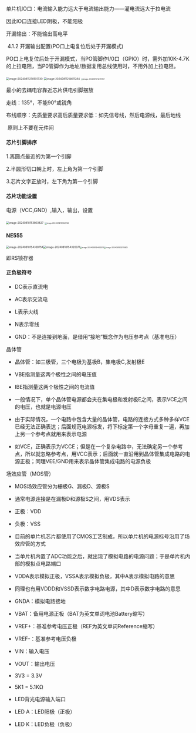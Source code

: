 单片机IO口：电流输入能力远大于电流输出能力——灌电流远大于拉电流

因此IO口连接LED阴极，不能阳极

开漏输出：不能输出高电平

​	4.1.2 开漏输出配置(PO口上电复位后处于开漏模式)

​	PO口上电复位后处于开漏模式，当PO管脚作I/0口（GPIO）时，需外加10K-4.7K的上拉电阻，当P0管脚作为地址/数据复用总线使用时，不用外加上拉电阻。

<img src="C:\Users\Administrator\AppData\Roaming\Typora\typora-user-images\image-20240811214501330.png" alt="image-20240811214501330" style="zoom:50%;" />

<img src="C:\Users\Administrator\AppData\Roaming\Typora\typora-user-images\image-20240811214611284.png" alt="image-20240811214611284" style="zoom:50%;" />

<img src="C:\Users\Administrator\AppData\Roaming\Typora\typora-user-images\image-20240811214710107.png" alt="image-20240811214710107" style="zoom: 33%;" />

最小的去耦电容靠近芯片供电引脚摆放

走线：135°，不能90°或锐角

布线顺序：先质量要求高后质量要求低：如先信号线，然后电源线，最后地线

​	原则上不要在元件间

#### 芯片引脚排序

1.离圆点最近的为第一个引脚

2.半圆形切口朝上时，左上角为第一个引脚

3.芯片文字正放时，左下角为第一个引脚

#### 芯片功能设置

电源（VCC,GND）,输入，输出，设置

<img src="C:\Users\Administrator\AppData\Roaming\Typora\typora-user-images\image-20240818153803827.png" alt="image-20240818153803827" style="zoom:50%;" />

<img src="C:\Users\Administrator\AppData\Roaming\Typora\typora-user-images\image-20240818153823126.png" alt="image-20240818153823126" style="zoom:33%;" />

#### NE555

<img src="C:\Users\Administrator\AppData\Roaming\Typora\typora-user-images\image-20240818154339754.png" alt="image-20240818154339754" style="zoom:50%;" /><img src="C:\Users\Administrator\AppData\Roaming\Typora\typora-user-images\image-20240818154320071.png" alt="image-20240818154320071" style="zoom:50%;" /><img src="C:\Users\Administrator\AppData\Roaming\Typora\typora-user-images\image-20240818154855516.png" alt="image-20240818154855516" style="zoom:33%;" /><img src="C:\Users\Administrator\AppData\Roaming\Typora\typora-user-images\image-20240818155116813.png" alt="image-20240818155116813" style="zoom:33%;" />

即RS锁存器

#### 正负极符号

- DC表示直流电
- AC表示交流电



- L表示火线
- N表示零线



- GND：不是连接到地面，是借用“接地”概念作为电压参考点（基准电压）



晶体管

- 晶体管：如三极管，三个电极为基极B，集电极C,发射极E
- VBE指测量这两个极性之间的电压值
- IBE指测量这两个极性之间的电流值



- 一般情况下，单个晶体管电源都会夹在集电极和发射极E之间，表示VCE之间的电压，也就是电源电压
- 由于实际情况，一个电路中包含大量的晶体管，电路的连接方式多种多样VCE已经无法正确表达；后面规范电源标发，将下标定第一个字母重复一遍，再加上另一个参考点就用来表示电源
- 如VCE，正确表示为VCCE；但是在一个复杂电路中，无法确定另一个参考点，所以就忽略参考点，用VCC表示；后面就一直沿用到晶体管集成电路的电源正极；同理VEE/GND用来表示晶体管集成电路的电源负极







场效应管（MOS管）

- MOS场效应管分为栅极G、漏极D、源极S
- 通常电源连接是在漏极D和源极S之间，用VDS表示
- 正极：VDD
- 负极：VSS



- 目前的单片机芯片都使用了CMOS工艺制成，所以单片机的电源标号沿用了场效应管的方式
- 当单片机内置了ADC功能之后，就出现了模拟电路的电源问题；于是单片机内部的模拟点电路端口
- VDDA表示模拟正极，VSSA表示模拟负极，其中A表示模拟电路的意思
- 同理也有用VDDD和VSSD表示数字电路电源，其中D表示数字电路的意思
- GNDA：模拟电路接地
- VBAT：备用电源正极（BAT为英文单词电池Battery缩写）
- VREF+：基准参考电压正极（REF为英文单词Reference缩写）
- VREF-：基准参考电压负极
- VIN：输入电压
- VOUT：输出电压
- 3V3 = 3.3V
- 5K1 = 5.1KΩ



- LED背光电源输入端口
- LED A：LED阳极（正极）
- LED K：LED负极（负极）